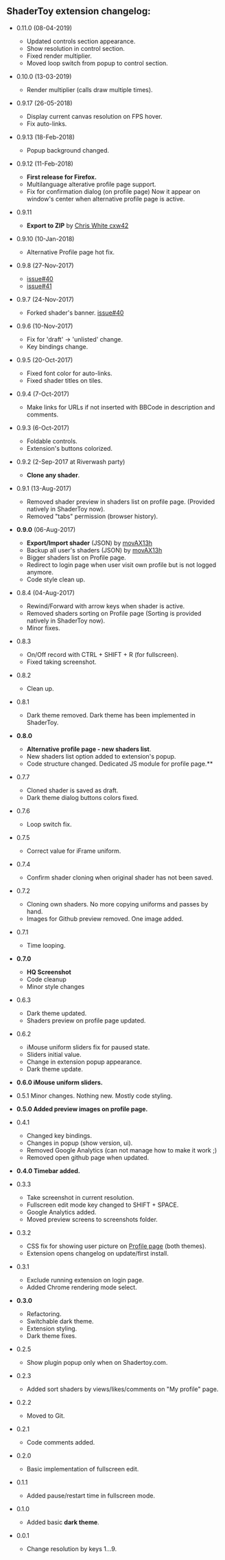 ## ShaderToy extension changelog:

-   0.11.0 (08-04-2019)

    -   Updated controls section appearance.
    -   Show resolution in control section.
    -   Fixed render multiplier.
    -   Moved loop switch from popup to control section.

-   0.10.0 (13-03-2019)

    -   Render multiplier (calls draw multiple times).

-   0.9.17 (26-05-2018)

    -   Display current canvas resolution on FPS hover.
    -   Fix auto-links.

-   0.9.13 (18-Feb-2018)

    -   Popup background changed.

-   0.9.12 (11-Feb-2018)

    -   **First release for Firefox.**
    -   Multilanguage alterative profile page support.
    -   Fix for confirmation dialog (on profile page) Now it appear on window's center when alternative profile page is active.

-   0.9.11

    -   **Export to ZIP** by [Chris White cxw42](https://github.com/cxw42)

-   0.9.10 (10-Jan-2018)

    -   Alternative Profile page hot fix.

-   0.9.8 (27-Nov-2017)

    -   [issue#40](https://github.com/patuwwy/ShaderToy-Chrome-Plugin/issues/40)
    -   [issue#41](https://github.com/patuwwy/ShaderToy-Chrome-Plugin/issues/41)

-   0.9.7 (24-Nov-2017)

    -   Forked shader's banner. [issue#40](https://github.com/patuwwy/ShaderToy-Chrome-Plugin/issues/40)

-   0.9.6 (10-Nov-2017)

    -   Fix for 'draft' -> 'unlisted' change.
    -   Key bindings change.

-   0.9.5 (20-Oct-2017)

    -   Fixed font color for auto-links.
    -   Fixed shader titles on tiles.

-   0.9.4 (7-Oct-2017)

    -   Make links for URLs if not inserted with BBCode in description and comments.

-   0.9.3 (6-Oct-2017)

    -   Foldable controls.
    -   Extension's buttons colorized.

-   0.9.2 (2-Sep-2017 at Riverwash party)

    -   **Clone any shader**.

-   0.9.1 (13-Aug-2017)

    -   Removed shader preview in shaders list on profile page. (Provided natively in ShaderToy now).
    -   Removed "tabs" permission (browser history).

-   **0.9.0** (06-Aug-2017)

    -   **Export/Import shader** (JSON) by [movAX13h](http://blog.thrill-project.com/)
    -   Backup all user's shaders (JSON) by [movAX13h](http://blog.thrill-project.com/)
    -   Bigger shaders list on Profile page.
    -   Redirect to login page when user visit own profile but is not logged anymore.
    -   Code style clean up.

-   0.8.4 (04-Aug-2017)

    -   Rewind/Forward with arrow keys when shader is active.
    -   Removed shaders sorting on Profile page (Sorting is provided natively in ShaderToy now).
    -   Minor fixes.

-   0.8.3

    -   On/Off record with CTRL + SHIFT + R (for fullscreen).
    -   Fixed taking screenshot.

-   0.8.2

    -   Clean up.

-   0.8.1

    -   Dark theme removed. Dark theme has been implemented in ShaderToy.

-   **0.8.0**

    -   **Alternative profile page - new shaders list**.
    -   New shaders list option added to extension's popup.
    -   Code structure changed. Dedicated JS module for profile page.\*\*

-   0.7.7

    -   Cloned shader is saved as draft.
    -   Dark theme dialog buttons colors fixed.

-   0.7.6

    -   Loop switch fix.

-   0.7.5

    -   Correct value for iFrame uniform.

-   0.7.4

    -   Confirm shader cloning when original shader has not been saved.

-   0.7.2

    -   Cloning own shaders. No more copying uniforms and passes by hand.
    -   Images for Github preview removed. One image added.

-   0.7.1

    -   Time looping.

-   **0.7.0**

    -   **HQ Screenshot**
    -   Code cleanup
    -   Minor style changes

-   0.6.3

    -   Dark theme updated.
    -   Shaders preview on profile page updated.

-   0.6.2

    -   iMouse uniform sliders fix for paused state.
    -   Sliders initial value.
    -   Change in extension popup appearance.
    -   Dark theme update.

-   **0.6.0 iMouse uniform sliders.**

-   0.5.1 Minor changes. Nothing new. Mostly code styling.

-   **0.5.0 Added preview images on profile page.**

-   0.4.1

    -   Changed key bindings.
    -   Changes in popup (show version, ui).
    -   Removed Google Analytics (can not manage how to make it work ;)
    -   Removed open github page when updated.

-   **0.4.0 Timebar added.**

-   0.3.3

    -   Take screenshot in current resolution.
    -   Fullscreen edit mode key changed to SHIFT + SPACE.
    -   Google Analytics added.
    -   Moved preview screens to screenshots folder.

-   0.3.2

    -   CSS fix for showing user picture on [Profile page](https://www.shadertoy.com/profile) (both themes).
    -   Extension opens changelog on update/first install.

-   0.3.1

    -   Exclude running extension on login page.
    -   Added Chrome rendering mode select.

-   **0.3.0**

    -   Refactoring.
    -   Switchable dark theme.
    -   Extension styling.
    -   Dark theme fixes.

-   0.2.5

    -   Show plugin popup only when on Shadertoy.com.

-   0.2.3

    -   Added sort shaders by views/likes/comments on "My profile" page.

-   0.2.2

    -   Moved to Git.

-   0.2.1

    -   Code comments added.

-   0.2.0

    -   Basic implementation of fullscreen edit.

-   0.1.1

    -   Added pause/restart time in fullscreen mode.

-   0.1.0

    -   Added basic **dark theme**.

-   0.0.1
    -   Change resolution by keys 1...9.
